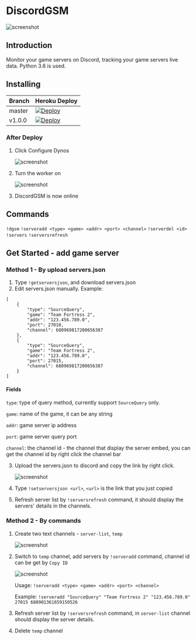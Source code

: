 # DiscordGSM
![screenshot](https://github.com/BattlefieldDuck/DiscordGSM/raw/master/images/thumbnail.png)

## Introduction
Monitor your game servers on Discord, tracking your game servers live data. Python 3.6 is used.

## Installing
| Branch | Heroku Deploy  |
| ------ | -------------- |
| master | [![Deploy](https://www.herokucdn.com/deploy/button.svg)](https://heroku.com/deploy) |
| v1.0.0 | [![Deploy](https://www.herokucdn.com/deploy/button.svg)](https://heroku.com/deploy?template=https://github.com/BattlefieldDuck/DiscordGSM/tree/v1.0.0) |

### After Deploy
1. Click Configure Dynos
    
    ![screenshot](https://github.com/BattlefieldDuck/DiscordGSM/raw/master/images/conf-dyno.png)
    
2. Turn the worker on

    ![screenshot](https://github.com/BattlefieldDuck/DiscordGSM/raw/master/images/worker.png)
    
3. DiscordGSM is now online

## Commands
`!dgsm` `!serveradd <type> <game> <addr> <port> <channel>` `!serverdel <id>` `!servers` `!serversrefresh`

## Get Started - add game server
### Method 1 - By upload servers.json
1. Type `!getserversjson`, and download servers.json
2. Edit servers.json manually. Example:
```
[
    {
        "type": "SourceQuery",
        "game": "Team Fortress 2",
        "addr": "123.456.789.0",
        "port": 27010,
        "channel": 680969817200656387
    },
    {
        "type": "SourceQuery",
        "game": "Team Fortress 2",
        "addr": "123.456.789.0",
        "port": 27015,
        "channel": 680969817200656387
    }
]
```
#### Fields
`type`: type of query method, currently support `SourceQuery` only.

`game`: name of the game, it can be any string

`addr`: game server ip address

`port`: game server query port

`channel`: the channel id - the channel that display the server embed, you can get the channel id by right click the channel bar

3. Upload the servers.json to discord and copy the link by right click.

    ![screenshot](https://github.com/BattlefieldDuck/DiscordGSM/raw/master/images/uploadserversjson.png)

4. Type `!setserversjson <url>`, `<url>` is the link that you just copied

5. Refresh server list by `!serversrefresh` command, it should display the servers' details in the channels.

### Method 2 - By commands
1. Create two text channels - `server-list`, `temp`

    ![screenshot](https://github.com/BattlefieldDuck/DiscordGSM/raw/master/images/server-list.png)

2. Switch to `temp` channel, add servers by `!serveradd` command, channel id can be get by `Copy ID`

    ![screenshot](https://github.com/BattlefieldDuck/DiscordGSM/raw/master/images/copy-id.png)

    Usage: ```!serveradd <type> <game> <addr> <port> <channel>```

    Example: ```!serveradd "SourceQuery" "Team Fortress 2" "123.456.789.0" 27015 680901361659150526```

3. Refresh server list by `!serversrefresh` command, in `server-list` channel should display the server details.
4. Delete `temp` channel
